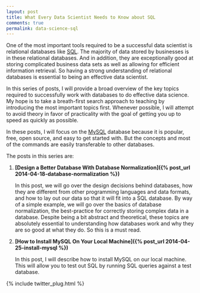 ```yaml
---
layout: post
title: What Every Data Scientist Needs to Know about SQL
comments: true
permalink: data-science-sql
---
```


One of the most important tools required to be a successful data
scientist is relational databases like
[SQL](http://en.wikipedia.org/wiki/SQL).  The majority of data
stored by businesses is in these relational databases. And in
addition, they are exceptionally good at storing complicated business
data sets as well as allowing for efficient information retrieval.
So having a strong understanding of relational databases is essential
to being an effective data scientist.

In this series of posts, I will provide a broad overview of the key
topics required to successfully work with databases to do effective
data science. My hope is to take a breath-first search approach to
teaching by introducing the most important topics first.  Whenever
possible, I will attempt to avoid theory in favor of practicality
with the goal of getting you up to speed as quickly as possible.

In these posts, I will focus on the [MySQL](http://www.mysql.com/)
database because it is popular, free, open source, and easy to get started
with. But the concepts and most of the commands are easily transferable
to other databases.

The posts in this series are:

1. **[Design a Better Database With Database Normalization]({% post_url 2014-04-18-database-normalization %})**

   In this post, we will go over the design decisions behind
   databases, how they are different from other programming languages
   and data formats, and how to lay out our data so that it will
   fit into a SQL database.  By way of a simple example, we will
   go over the basics of database normalization, the best-practice
   for correctly storing complex data in a database.  Despite being
   a bit abstract and theoretical, these topics are absolutely
   essential to understanding how databases work and why they are
   so good at what they do. So this is a must read.

2. **[How to Install MySQL On Your Local Machine]({% post_url 2014-04-25-install-mysql %})**

   In this post, I will describe how to install MySQL on our local
   machine. This will allow you to test out SQL by running SQL
   queries against a test database.

<!--

2. **"How to Query in SQL With the SELECT Statement"**

   In this post, we will go over the basics of querying data from
   a database. Using the example from above, I will work through
   successively harder queries show how the simple operations can
   be used to ask complicated questions.

3. **"Indexing in SQL for the Rest of Us"**

4. **"How to Handle Missing Data in SQL Using NULL Values"**

-->



{% include twitter_plug.html %}
